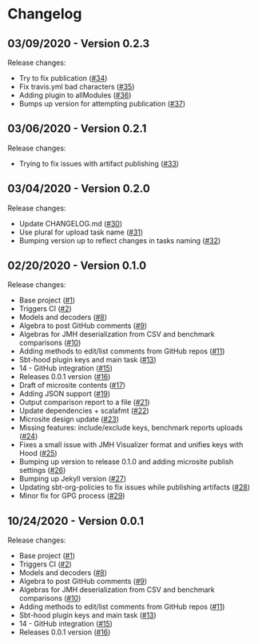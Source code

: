 # Changelog

## 03/09/2020 - Version 0.2.3

Release changes:

* Try to fix publication ([#34](https://github.com/47deg/sbt-hood/pull/34))
* Fix travis.yml bad characters ([#35](https://github.com/47deg/sbt-hood/pull/35))
* Adding plugin to allModules ([#36](https://github.com/47deg/sbt-hood/pull/36))
* Bumps up version for attempting publication ([#37](https://github.com/47deg/sbt-hood/pull/37))


## 03/06/2020 - Version 0.2.1

Release changes:

* Trying to fix issues with artifact publishing ([#33](https://github.com/47deg/sbt-hood/pull/33))


## 03/04/2020 - Version 0.2.0

Release changes:

* Update CHANGELOG.md ([#30](https://github.com/47deg/sbt-hood/pull/30))
* Use plural for upload task name ([#31](https://github.com/47deg/sbt-hood/pull/31))
* Bumping version up to reflect changes in tasks naming ([#32](https://github.com/47deg/sbt-hood/pull/32))


## 02/20/2020 - Version 0.1.0

Release changes:

* Base project ([#1](https://github.com/47deg/sbt-hood/pull/1))
* Triggers CI ([#2](https://github.com/47deg/sbt-hood/pull/2))
* Models and decoders ([#8](https://github.com/47deg/sbt-hood/pull/8))
* Algebra to post GitHub comments ([#9](https://github.com/47deg/sbt-hood/pull/9))
* Algebras for JMH deserialization from CSV and benchmark comparisons ([#10](https://github.com/47deg/sbt-hood/pull/10))
* Adding methods to edit/list comments from GitHub repos ([#11](https://github.com/47deg/sbt-hood/pull/11))
* Sbt-hood plugin keys and main task ([#13](https://github.com/47deg/sbt-hood/pull/13))
* 14 - GitHub integration ([#15](https://github.com/47deg/sbt-hood/pull/15))
* Releases 0.0.1 version ([#16](https://github.com/47deg/sbt-hood/pull/16))
* Draft of microsite contents ([#17](https://github.com/47deg/sbt-hood/pull/17))
* Adding JSON support ([#19](https://github.com/47deg/sbt-hood/pull/19))
* Output comparison report to a file ([#21](https://github.com/47deg/sbt-hood/pull/21))
* Update dependencies + scalafmt ([#22](https://github.com/47deg/sbt-hood/pull/22))
* Microsite design update ([#23](https://github.com/47deg/sbt-hood/pull/23))
* Missing features: include/exclude keys, benchmark reports uploads ([#24](https://github.com/47deg/sbt-hood/pull/24))
* Fixes a small issue with JMH Visualizer format and unifies keys with Hood ([#25](https://github.com/47deg/sbt-hood/pull/25))
* Bumping up version to release 0.1.0 and adding microsite publish settings ([#26](https://github.com/47deg/sbt-hood/pull/26))
* Bumping up Jekyll version ([#27](https://github.com/47deg/sbt-hood/pull/27))
* Updating sbt-org-policies to fix issues while publishing artifacts ([#28](https://github.com/47deg/sbt-hood/pull/28))
* Minor fix for GPG process ([#29](https://github.com/47deg/sbt-hood/pull/29))


## 10/24/2020 - Version 0.0.1

Release changes:

* Base project ([#1](https://github.com/47deg/sbt-hood/pull/1))
* Triggers CI ([#2](https://github.com/47deg/sbt-hood/pull/2))
* Models and decoders ([#8](https://github.com/47deg/sbt-hood/pull/8))
* Algebra to post GitHub comments ([#9](https://github.com/47deg/sbt-hood/pull/9))
* Algebras for JMH deserialization from CSV and benchmark comparisons ([#10](https://github.com/47deg/sbt-hood/pull/10))
* Adding methods to edit/list comments from GitHub repos ([#11](https://github.com/47deg/sbt-hood/pull/11))
* Sbt-hood plugin keys and main task ([#13](https://github.com/47deg/sbt-hood/pull/13))
* 14 - GitHub integration ([#15](https://github.com/47deg/sbt-hood/pull/15))
* Releases 0.0.1 version ([#16](https://github.com/47deg/sbt-hood/pull/16))